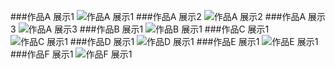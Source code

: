 ###作品A 展示1
![作品A 展示1](a1.png "作品A")
###作品A 展示2
![作品A 展示2](a2.png "作品A")
###作品A 展示3
![作品A 展示3](a3.png "作品A")
###作品B 展示1
![作品B 展示1](b1.png "作品B")
###作品C 展示1
![作品C 展示1](c1.png "作品C")
###作品D 展示1
![作品D 展示1](d1.png "作品D")
###作品E 展示1
![作品E 展示1](e1.png "作品E")
###作品F 展示1
![作品F 展示1](f1.png "作品F")
